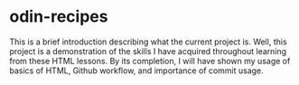 # odin-recipes
This is a brief introduction describing what the current project is.  Well, this project is a demonstration of the skills I have acquired throughout learning from these HTML lessons.  By its completion, I will have shown my usage of basics of HTML, Github workflow, and importance of commit usage.  